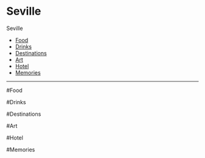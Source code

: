 # Seville

Seville 

- [Food](#Food)
- [Drinks](#Drinks)
- [Destinations](#Destinations)
- [Art](#Art)
- [Hotel](#Hotel)
- [Memories](#Memories)

-----

#Food

#Drinks

#Destinations

#Art

#Hotel

#Memories